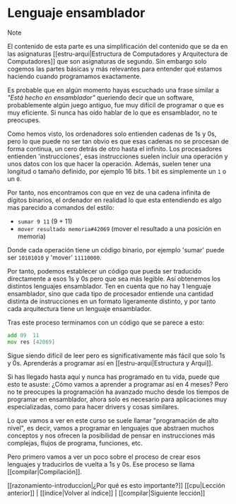 # Lenguaje ensamblador
> [!NOTE]
> El contenido de esta parte es una simplificación del contenido que se da en las asignaturas [[estru-arqui|Estructura de Computadores y Arquitectura de Computadores]] que son asignaturas de segundo. Sin embargo solo cogemos las partes básicas y más relevantes para entender qué estamos haciendo cuando programamos exactamente.

Es probable que en algún momento hayas escuchado una frase similar a _"Está hecho en ensamblador"_ queriendo decir que un software, probablemente algún juego antiguo, fue muy difícil de programar o que es muy eficiente. Si nunca has oído hablar de lo que es ensamblador, no te preocupes.

Como hemos visto, los ordenadores solo entienden cadenas de 1s y 0s, pero lo que puede no ser tan obvio es que esas cadenas no se procesan de forma continua, un cero detrás de otro hasta el infinito. Los procesadores entienden 'instrucciones', esas instrucciones suelen incluir una operación y unos datos con los que hacer la operación. Además, suelen tener una longitud o tamaño definido, por ejemplo 16 bits. 1 bit es simplemente un `1` o un `0`.

Por tanto, nos encontramos con que en vez de una cadena infinita de dígitos binarios, el ordenador en realidad lo que esta entendiendo es algo mas parecido a comandos del estilo:
- `sumar 9 11` (9 + 11)
- `mover resultado memoria#42069` (mover el resultado a una posición en memoria)

Donde cada operación tiene un código binario, por ejemplo 'sumar' puede ser `10101010` y 'mover' `11110000`.

Por tanto, podemos establecer un código que pueda ser traducido directamente a esos 1s y 0s pero que sea más legible. Así obtenemos los distintos lenguajes ensamblador. Ten en cuenta que no hay 1 lenguaje ensamblador, sino que cada tipo de procesador entiende una cantidad distinta de instrucciones en un formato ligeramente distinto, y por tanto cada arquitectura tiene un lenguaje ensamblador.

Tras este proceso terminamos con un código que se parece a esto:

```asm
add 09  11
mov res [42069]
```

Sigue siendo difícil de leer pero es significativamente más fácil que solo 1s y 0s. Aprenderás a programar así en [[estru-arqui|Estructura y Arqui]].

Si has llegado hasta aquí y nunca has programado en tu vida, puede que esto te asuste: ¿Cómo vamos a aprender a programar así en 4 meses? Pero no te preocupes la programación ha avanzado mucho desde los tiempos de programar en ensamblador, ahora solo es necesario para aplicaciones muy especializadas, como para hacer drivers y cosas similares.

Lo que vamos a ver en este curso se suele llamar "programación de alto nivel", es decir, vamos a programar en lenguajes que abstraen muchos conceptos y nos ofrecen la posibilidad de pensar en instrucciones más complejas, flujos de programa, funciones, etc.

Pero primero vamos a ver un poco sobre el proceso de crear esos lenguajes y traducirlos de vuelta a 1s y 0s. Ese proceso se llama [[compilar|Compilación]].

[[razonamiento-introduccion|¿Por qué es esto importante?]]
[[cpu|Lección anterior]] | [[indice|Volver al índice]] | [[compilar|Siguiente lección]]